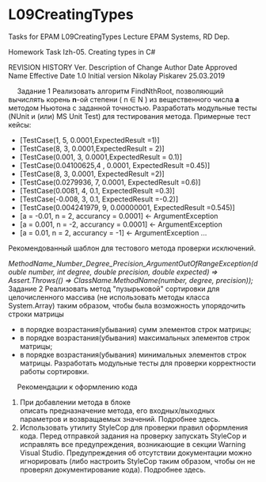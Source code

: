 # L09CreatingTypes
Tasks for EPAM L09CreatingTypes Lecture
EPAM Systems, RD Dep.

Homework Task
Izh-05. Creating types in C#


REVISION HISTORY
Ver.	Description of Change	Author	Date	Approved
				Name	Effective Date
1.0	Initial version	Nikolay Piskarev	25.03.2019		



 
Задание 1
Реализовать алгоритм FindNthRoot, позволяющий вычислять корень **n**-ой степени ( n ∈ N ) из вещественного числа **а** методом Ньютона с заданной точностью. Разработать модульные тесты (NUnit и (или) MS Unit Test) для тестирования метода. Примерные тест кейсы:
   - [TestCase(1, 5, 0.0001,ExpectedResult =1)]
   - [TestCase(8, 3, 0.0001,ExpectedResult = 2)]
   - [TestCase(0.001, 3, 0.0001,ExpectedResult = 0.1)]
   - [TestCase(0.04100625,4 , 0.0001, ExpectedResult =0.45)]
   - [TestCase(8, 3, 0.0001, ExpectedResult =2)]
   - [TestCase(0.0279936, 7, 0.0001, ExpectedResult =0.6)]
   - [TestCase(0.0081, 4, 0.1, ExpectedResult =0.3)]
   - [TestCase(-0.008, 3, 0.1, ExpectedResult =-0.2)]
   - [TestCase(0.004241979, 9, 0.00000001, ExpectedResult =0.545)]
   - [a = -0.01, n = 2, accurancy = 0.0001] <- ArgumentException
   - [a = 0.001, n = -2, accurancy = 0.0001] <- ArgumentException
   - [a = 0.01, n = 2, accurancy = -1] <- ArgumentException	...
   
   Рекомендованный шаблон для тестового метода проверки исключений.
   
   *MethodName_Number_Degree_Precision_ArgumentOutOfRangeException(double number, int degree, double precision, double expected) 
            => Assert.Throws<ArgumentOutOfRangeException>(() => ClassName.MethodName(number, degree, precision));*
Задание 2
Реализовать метод "пузырьковой" сортировки для целочисленного массива (не использовать методы класса System.Array) таким образом, чтобы была возможность упорядочить строки матрицы
   - в порядке возрастания(убывания) сумм элементов строк матрицы;
   - в порядке возрастания(убывания) максимальных элементов строк матрицы;
   - в порядке возрастания(убывания) минимальных элементов строк матрицы. 
Разработать модульные тесты для проверки корректности работы сортировки.



 
Рекомендации к оформлению кода 
1.	При добавлении метода в блоке <summary></summary> описать предназначение метода, его входных/выходных параметров и возвращаемых значений. Подробнее здесь.
2.	Использовать утилиту StyleCop для проверки правил оформления кода. Перед отправкой задания на проверку запускать StyleCop и исправлять все предупреждения, возникающие в секции Warning Visual Studio. Предупреждения об отсутствии документации можно игнорировать (либо настроить StyleCop таким образом, чтобы он не проверял документирование кода). Подробнее здесь.
